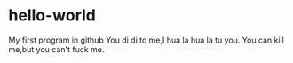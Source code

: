 # hello-world
My first program in github
You di di to me,I hua la hua la tu you.
You can kill me,but you can't fuck me.

